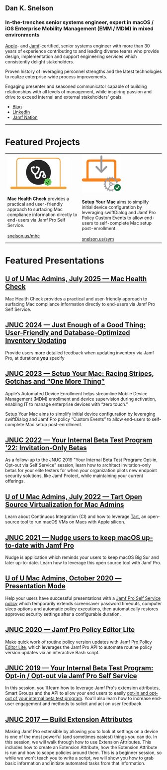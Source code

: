 ## Dan K. Snelson
### In-the-trenches senior systems engineer, expert in macOS / iOS Enterprise Mobility Management (EMM / MDM) in mixed environments

[Apple](https://www.credly.com/badges/d5aa83a0-1f2b-4684-9a91-0b3e6e98c78e/linked_in?t=snmqhu)- and [Jamf](https://community.jamf.com/members/dan-snelson-12379)-certified, senior systems engineer with more than 30 years of experience contributing to and leading diverse teams who provide design, implementation and support engineering services which consistently delight stakeholders.

Proven history of leveraging personnel strengths and the latest technologies to realize enterprise-wide process improvements.

Engaging presenter and seasoned communicator capable of building relationships with all levels of management, while inspiring passion and drive to exceed internal and external stakeholders' goals.

- [Blog](https://snelson.us)
- [LinkedIn](https://www.linkedin.com/in/danksnelson/)
- [Jamf Nation](https://community.jamf.com/search/activity/topics?userid=12379)

---

# Featured Projects

<table style="border: none;">
  <tr style="background-color: transparent;">
    <td style="border: none;"><a href="https://github.com/dan-snelson/Mac-Health-Check/blob/main/README.md" target="_blank"><img src="images/MHC_icon.png" alt="Mac Health Check" width="200"></a><br /><br /><strong>Mac Health Check</strong> provides a practical and user-friendly approach to surfacing Mac compliance information directly to end-users via Jamf Pro Self Service.<br /><br /><a href="https://snelson.us/mhc" target="_blank">snelson.us/mhc</a></td>
    <td style="border: none;"><a href="https://github.com/setup-your-mac/Setup-Your-Mac/blob/main/README.md" target="_blank"><img src="images/SYM_icon.png" alt="Setup Your Mac" height="125"></a><br /><br /><strong>Setup Your Mac</strong> aims to simplify initial device configuration by leveraging swiftDialog and Jamf Pro Policy Custom Events to allow end-users to self-complete Mac setup post-enrollment.<br /><br /><a href="https://snelson.us/sym" target="_blank">snelson.us/sym</a></td>
  </tr>
</table>

# Featured Presentations

## [U of U Mac Admins, July 2025 — Mac Health Check](https://stream.lib.utah.edu/index.php?c=details&id=13709)

Mac Health Check provides a practical and user-friendly approach to surfacing Mac compliance information directly to end-users via Jamf Pro Self Service.

## [JNUC 2024 — Just Enough of a Good Thing: User-Friendly and Database-Optimized Inventory Updating](https://www.youtube.com/watch?v=I1w9fl57fpE&t=14s)

Provide users more detailed feedback when updating inventory via Jamf Pro, at durations **you** specify

## [JNUC 2023 — Setup Your Mac: Racing Stripes, Gotchas and “One More Thing”](https://www.youtube.com/watch?v=hJUJnaQ_2MI)

Apple’s Automated Device Enrollment helps streamline Mobile Device Management (MDM) enrollment and device supervision during activation, enabling IT to manage enterprise devices with “zero touch.”

Setup Your Mac aims to simplify initial device configuration by leveraging swiftDialog and Jamf Pro policy “Custom Events” to allow end-users to self-complete Mac setup post-enrollment.

## [JNUC 2022 — Your Internal Beta Test Program '22: Invitation-Only Betas](https://snelson.us/2022/09/invitation-only-betas/)

As a follow-up to the JNUC 2019 "Your Internal Beta Test Program: Opt-in, Opt-out via Self Service" session, learn how to architect invitation-only betas for your elite testers for when your organization pilots new endpoint security solutions, like Jamf Protect, while maintaining your current offerings.

## [U of U Mac Admins, July 2022 — Tart Open Source Virtualization for Mac Admins](https://snelson.us/2022/05/testing-sideways-jamf-pro-enrollments-with-tart/)

Learn about Continuous Integration (CI) and how to leverage [Tart](https://slack.com/app_redirect?channel=C03QARN6ATV), an open-source tool to run macOS VMs on Macs with Apple silicon.

## [JNUC 2021 — Nudge users to keep macOS up-to-date with Jamf Pro](https://www.youtube.com/watch?v=6vN9pN0_ZuI)

Nudge is application which reminds your users to keep macOS Big Sur and later up-to-date. Learn how to leverage this open source tool with Jamf Pro.

## [U of U Mac Admins, October 2020 — Presentation Mode](https://github.com/dan-snelson/Presentation-Mode/blob/master/README.md)

Help your users have successful presentations with a [Jamf Pro Self Service policy](https://github.com/dan-snelson/Presentation-Mode) which temporarily extends screensaver password timeouts, computer sleep options and automatic policy executions, then automatically restores approved security settings after a configurable duration.

## [JNUC 2020 — Jamf Pro Policy Editor Lite](https://youtu.be/YB9hYTMapG0)

Make quick work of routine policy version updates with [Jamf Pro Policy Editor Lite](https://github.com/dan-snelson/Jamf-Pro-Policy-Editor-Lite), which leverages the Jamf Pro API to automate routine policy version updates via an interactive Bash script.

## [JNUC 2019 — Your Internal Beta Test Program: Opt-in / Opt-out via Jamf Pro Self Service](https://youtu.be/AhYPVvO7LwM)

In this session, you'll learn how to leverage Jamf Pro's extension attributes, Smart Groups and the API to allow your end users to easily [opt-in and opt-out of your internal beta test program](https://github.com/dan-snelson/Internal-Beta-Test-Program/blob/master/README.md). You'll also learn how to increase end-user engagement and methods to solicit and act on user feedback.


## [JNUC 2017 — Build Extension Attributes](https://www.jamf.com/jamf-nation/discussions/25815/jnuc-2017-how-to-build-extension-attributes)

Making Jamf Pro extensible by allowing you to look at settings on a device is one of the most powerful (and sometimes easiest) things you can do. In this session, we will walk through how to use Extension Attributes. This includes how to create an Extension Attribute, how the Extension Attribute is run and how to scope policies around them. This is a beginner session, so while we won't teach you to write a script, we will show you how to grab basic information and initiate automated tasks from that information.